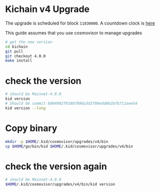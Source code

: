 # Kichain v4 Upgrade

The upgrade is scheduled for block `11830000`. A countdown clock is [here](https://www.mintscan.io/ki-chain/blocks/11830000)

This guide assumes that you use cosmovisor to manage upgrades

```bash
# get the new version
cd kichain
git pull
git checkout 4.0.0
make install
```

# check the version

```bash
# should be Mainnet-4.0.0
kid version
# Should be commit b004902f91807096a3d3700edd862bfb711aee54
kid version --long
```

# Copy binary

```bash
mkdir -p $HOME/.kid/cosmovisor/upgrades/v4/bin
cp $HOME/go/bin/kid $HOME/.kid/cosmovisor/upgrades/v4/bin
```

# check the version again

```bash
# should be Mainnet-4.0.0
$HOME/.kid/cosmovisor/upgrades/v4/bin/kid version
```

